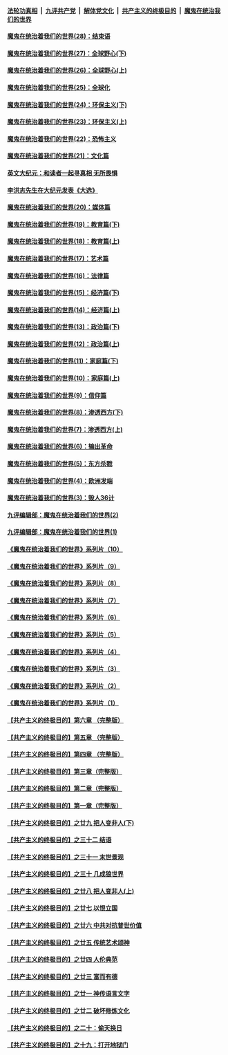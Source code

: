 ####  [法轮功真相](../../../../basic/blob/master/README.md?t=02270231) &nbsp;|&nbsp; [九评共产党](../../../../9ping.md/blob/master/README.md?t=02270231) &nbsp;|&nbsp; [解体党文化](../../../../jtdwh.md/blob/master/README.md?t=02270231)  &nbsp;|&nbsp; [共产主义的终极目的](../../../../gczydzjmd.md/blob/master/README.md?t=02270231) &nbsp;|&nbsp; [魔鬼在统治我们的世界](../../../../mgztzwmdsj.md/blob/master/README.md?t=02270231) 

#### [魔鬼在统治着我们的世界(28)：结束语](../pages/nsc422/n10936246.md?t=02270231) 

#### [魔鬼在统治着我们的世界(27)：全球野心(下)](../pages/nsc422/n10928319.md?t=02270231) 

#### [魔鬼在统治着我们的世界(26)：全球野心(上)](../pages/nsc422/n10900318.md?t=02270231) 

#### [魔鬼在统治着我们的世界(25)：全球化](../pages/nsc422/n10788205.md?t=02270231) 

#### [魔鬼在统治着我们的世界(24)：环保主义(下)](../pages/nsc422/n10695307.md?t=02270231) 

#### [魔鬼在统治着我们的世界(23)：环保主义(上)](../pages/nsc422/n10688613.md?t=02270231) 

#### [魔鬼在统治着我们的世界(22)：恐怖主义](../pages/nsc422/n10614727.md?t=02270231) 

#### [魔鬼在统治着我们的世界(21)：文化篇](../pages/nsc422/n10597706.md?t=02270231) 

#### [英文大纪元：和读者一起寻真相 无所畏惧](../pages/nsc422/n12542027.md?t=02270231) 

#### [李洪志先生在大纪元发表《大选》](../pages/nsc422/n12534746.md?t=02270231) 

#### [魔鬼在统治着我们的世界(20)：媒体篇](../pages/nsc422/n10586579.md?t=02270231) 

#### [魔鬼在统治着我们的世界(19)：教育篇(下)](../pages/nsc422/n10564808.md?t=02270231) 

#### [魔鬼在统治着我们的世界(18)：教育篇(上)](../pages/nsc422/n10526970.md?t=02270231) 

#### [魔鬼在统治着我们的世界(17)：艺术篇](../pages/nsc422/n10499093.md?t=02270231) 

#### [魔鬼在统治着我们的世界(16)：法律篇](../pages/nsc422/n10485969.md?t=02270231) 

#### [魔鬼在统治着我们的世界(15)：经济篇(下)](../pages/nsc422/n10469975.md?t=02270231) 

#### [魔鬼在统治着我们的世界(14)：经济篇(上)](../pages/nsc422/n10457370.md?t=02270231) 

#### [魔鬼在统治着我们的世界(13)：政治篇(下)](../pages/nsc422/n10448270.md?t=02270231) 

#### [魔鬼在统治着我们的世界(12)：政治篇(上)](../pages/nsc422/n10444576.md?t=02270231) 

#### [魔鬼在统治着我们的世界(11)：家庭篇(下)](../pages/nsc422/n10440961.md?t=02270231) 

#### [魔鬼在统治着我们的世界(10)：家庭篇(上)](../pages/nsc422/n10435448.md?t=02270231) 

#### [魔鬼在统治着我们的世界(9)：信仰篇](../pages/nsc422/n10432159.md?t=02270231) 

#### [魔鬼在统治着我们的世界(8)：渗透西方(下)](../pages/nsc422/n10429603.md?t=02270231) 

#### [魔鬼在统治着我们的世界(7)：渗透西方(上)](../pages/nsc422/n10426013.md?t=02270231) 

#### [魔鬼在统治着我们的世界(6)：输出革命](../pages/nsc422/n10421536.md?t=02270231) 

#### [魔鬼在统治着我们的世界(5)：东方杀戮](../pages/nsc422/n10417707.md?t=02270231) 

#### [魔鬼在统治着我们的世界(4)：欧洲发端](../pages/nsc422/n10414890.md?t=02270231) 

#### [魔鬼在统治着我们的世界(3)：毁人36计](../pages/nsc422/n10411583.md?t=02270231) 

#### [九评编辑部：魔鬼在统治着我们的世界(2)](../pages/nsc422/n10410036.md?t=02270231) 

#### [九评编辑部：魔鬼在统治着我们的世界(1)](../pages/nsc422/n10406825.md?t=02270231) 

#### [《魔鬼在统治着我们的世界》系列片（10）](../pages/nsc422/n12292670.md?t=02270231) 

#### [《魔鬼在统治着我们的世界》系列片（9）](../pages/nsc422/n12290859.md?t=02270231) 

#### [《魔鬼在统治着我们的世界》系列片（8）](../pages/nsc422/n12287445.md?t=02270231) 

#### [《魔鬼在统治着我们的世界》系列片（7）](../pages/nsc422/n12283425.md?t=02270231) 

#### [《魔鬼在统治着我们的世界》系列片（6）](../pages/nsc422/n12282314.md?t=02270231) 

#### [《魔鬼在统治着我们的世界》系列片（5）](../pages/nsc422/n12281419.md?t=02270231) 

#### [《魔鬼在统治着我们的世界》系列片（4）](../pages/nsc422/n12274024.md?t=02270231) 

#### [《魔鬼在统治着我们的世界》系列片（3）](../pages/nsc422/n12271322.md?t=02270231) 

#### [《魔鬼在统治着我们的世界》系列片（2）](../pages/nsc422/n12269049.md?t=02270231) 

#### [《魔鬼在统治着我们的世界》系列片（1）](../pages/nsc422/n12267575.md?t=02270231) 

#### [【共产主义的终极目的】第六章 （完整版）](../pages/nsc422/n11428913.md?t=02270231) 

#### [【共产主义的终极目的】第五章 （完整版）](../pages/nsc422/n11428912.md?t=02270231) 

#### [【共产主义的终极目的】第四章 （完整版）](../pages/nsc422/n11428907.md?t=02270231) 

#### [【共产主义的终极目的】第三章（完整版）](../pages/nsc422/n11428848.md?t=02270231) 

#### [【共产主义的终极目的】第二章（完整版）](../pages/nsc422/n11428831.md?t=02270231) 

#### [【共产主义的终极目的】第一章（完整版）](../pages/nsc422/n11417651.md?t=02270231) 

#### [【共产主义的终极目的】之廿九 把人变非人(下)](../pages/nsc422/n11344140.md?t=02270231) 

#### [【共产主义的终极目的】之三十二 结语](../pages/nsc422/n11360535.md?t=02270231) 

#### [【共产主义的终极目的】之三十一 末世景观](../pages/nsc422/n11351129.md?t=02270231) 

#### [【共产主义的终极目的】之三十 几成狼世界](../pages/nsc422/n11348280.md?t=02270231) 

#### [【共产主义的终极目的】之廿八 把人变非人(上)](../pages/nsc422/n11340492.md?t=02270231) 

#### [【共产主义的终极目的】之廿七 以恨立国](../pages/nsc422/n11336944.md?t=02270231) 

#### [【共产主义的终极目的】之廿六 中共对抗普世价值](../pages/nsc422/n11324785.md?t=02270231) 

#### [【共产主义的终极目的】之廿五 传统艺术颂神](../pages/nsc422/n11296396.md?t=02270231) 

#### [【共产主义的终极目的】之廿四 人伦典范](../pages/nsc422/n11296397.md?t=02270231) 

#### [【共产主义的终极目的】之廿三 富而有德](../pages/nsc422/n11283598.md?t=02270231) 

#### [【共产主义的终极目的】之廿一 神传语言文字](../pages/nsc422/n11263265.md?t=02270231) 

#### [【共产主义的终极目的】之廿二 破坏修炼文化](../pages/nsc422/n11245728.md?t=02270231) 

#### [【共产主义的终极目的】之二十：偷天换日](../pages/nsc422/n11238846.md?t=02270231) 

#### [【共产主义的终极目的】之十九：打开地狱门](../pages/nsc422/n11206376.md?t=02270231) 

